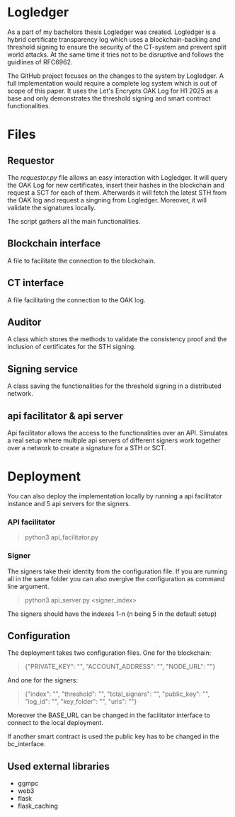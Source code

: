 # Logledger

As a part of my bachelors thesis Logledger was created. Logledger is a hybrid certificate transparency log which uses a blockchain-backing and threshold signing to ensure the security of the CT-system and prevent split world attacks. At the same time it tries not to be disruptive and follows the guidlines of RFC6962.

The GitHub project focuses on the changes to the system by Logledger. A full implementation would require a complete log system which is out of scope of this paper. It uses the Let's Encrypts OAK Log for H1 2025 as a base and only demonstrates the threshold signing and smart contract functionalities. 


# Files

## Requestor

The *requestor.py* file allows an easy interaction with Logledger. It will query the OAK Log for new certificates, insert their hashes in the blockchain and request a SCT for each of them. Afterwards it will fetch the latest STH from the OAK log and request a singning from Logledger. Moreover, it will validate the signatures locally.

The script gathers all the main functionalities.

## Blockchain interface

A file to facilitate the connection to the blockchain.

## CT interface

A file facilitating the connection to the OAK log.

## Auditor

A class which stores the methods to validate the consistency proof and the inclusion of certificates for the STH signing.

## Signing service

A class saving the functionalities for the threshold signing in a distributed network.

## api facilitator & api server
Api facilitator allows the access to the functionalities over an API. Simulates a real setup where multiple api servers of different signers work together over a network to create a signature for a STH or SCT.

# Deployment
You can also deploy the implementation locally by running a api facilitator instance and 5 api servers for the signers.
### API facilitator
>python3 api_facilitator.py
### Signer
The signers take their identity from the configuration file. If you are running all in the same folder you can also overgive the configuration as command line argument.
>python3 api_server.py <signer_index>

The signers should have the indexes 1-n (n being 5 in the default setup)

## Configuration 
The deployment takes two configuration files. One for the blockchain:
>{"PRIVATE_KEY":  "", "ACCOUNT_ADDRESS": "", "NODE_URL": ""}

And one for the signers:
>{"index": "", "threshold": "", "total_signers": "", "public_key": "", "log_id": "", "key_folder": "", "urls": ""}

Moreover the BASE_URL can be changed in the facilitator interface to connect to the local deployment. 

If another smart contract is used the public key has to be changed in the bc_interface.

## Used external libraries

 - ggmpc
 - web3
 - flask
 - flask_caching